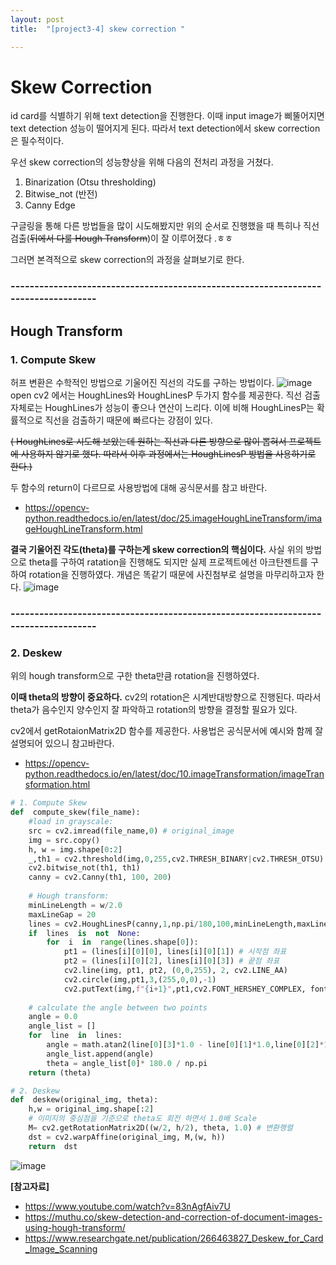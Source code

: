 ```yaml
---
layout: post
title:  "[project3-4] skew correction "

---
```


# Skew Correction
id card를 식별하기 위해 text detection을 진행한다. 
이때 input image가 삐뚤어지면  text detection 성능이 떨어지게 된다.
따라서 text detection에서 skew correction은 필수적이다.

우선 skew correction의 성능향상을 위해 다음의 전처리 과정을 거쳤다.
 1.  Binarization (Otsu thresholding)
 2.  Bitwise_not (반전)
 3.  Canny Edge 

구글링을 통해 다른 방법들을 많이 시도해봤지만 위의 순서로 진행했을 때 특히나 직선검출(~~뒤에서 다룰 Hough Transform~~)이 잘 이루어졌다 .ㅎㅎ
 
 그러면 본격적으로 skew correction의 과정을 살펴보기로 한다.

### -----------------------------------------------------------------------------------
## Hough Transform
### 1.  Compute Skew
허프 변환은 수학적인 방법으로 기울어진 직선의 각도를 구하는 방법이다.
![image](https://user-images.githubusercontent.com/86705085/145962232-c0764e81-3f5f-4b15-8200-3788fe80e492.png)
open cv2 에서는  HoughLines와 HoughLinesP 두가지 함수를 제공한다.
직선 검출 자체로는 HoughLines가 성능이 좋으나 연산이 느리다.
이에 비해 HoughLinesP는 확률적으로 직선을 검출하기 때문에 빠르다는 강점이 있다.

~~( HoughLines로 시도해 보았는데 원하는 직선과 다른 방향으로 많이 뽑혀서 프로젝트에 사용하지 않기로 했다. 따라서 이후 과정에서는 HoughLinesP 방법을 사용하기로 한다.)~~

두 함수의 return이 다르므로 사용방법에 대해 공식문서를 참고 바란다.

 - https://opencv-python.readthedocs.io/en/latest/doc/25.imageHoughLineTransform/imageHoughLineTransform.html
 
 
**결국 기울어진 각도(theta)를 구하는게 skew correction의 핵심이다.**
사실 위의 방법으로 theta를 구하여 ratation을 진행해도 되지만
실제 프로젝트에선 아크탄젠트를 구하여 rotation을 진행하였다.
개념은 똑같기 때문에 사진첨부로 설명을 마무리하고자 한다.
![image](https://user-images.githubusercontent.com/86705085/145962843-c0c32817-dbee-4250-8991-7d9454e3c31b.png)

### -----------------------------------------------------------------------------------

### 2. Deskew
위의 hough transform으로 구한 theta만큼 rotation을 진행하였다. 

**이때 theta의 방향이 중요하다.**  cv2의 rotation은 시계반대방향으로 진행된다.
따라서 theta가 음수인지 양수인지 잘 파악하고 rotation의 방향을 결정할 필요가 있다.

cv2에서 getRotaionMatrix2D 함수를 제공한다.
사용법은 공식문서에 예시와 함께 잘 설명되어 있으니 참고바란다.

 - https://opencv-python.readthedocs.io/en/latest/doc/10.imageTransformation/imageTransformation.html


```python
# 1. Compute Skew
def  compute_skew(file_name):
	#load in grayscale:
	src = cv2.imread(file_name,0) # original_image
	img = src.copy()
	h, w = img.shape[0:2]
	_,th1 = cv2.threshold(img,0,255,cv2.THRESH_BINARY|cv2.THRESH_OTSU)
	cv2.bitwise_not(th1, th1)
	canny = cv2.Canny(th1, 100, 200)
	
	# Hough transform:
	minLineLength = w/2.0
	maxLineGap = 20
	lines = cv2.HoughLinesP(canny,1,np.pi/180,100,minLineLength,maxLineGap)
	if  lines  is  not  None:
		for  i  in  range(lines.shape[0]):
			pt1 = (lines[i][0][0], lines[i][0][1]) # 시작점 좌표
			pt2 = (lines[i][0][2], lines[i][0][3]) # 끝점 좌표
			cv2.line(img, pt1, pt2, (0,0,255), 2, cv2.LINE_AA)
			cv2.circle(img,pt1,3,(255,0,0),-1)
			cv2.putText(img,f"{i+1}",pt1,cv2.FONT_HERSHEY_COMPLEX, fontScale=0.5, color=(255,0,0), thickness=1)
		  
	# calculate the angle between two points
	angle = 0.0
	angle_list = []
	for  line  in  lines:
		angle = math.atan2(line[0][3]*1.0 - line[0][1]*1.0,line[0][2]*1.0 - line[0][0]*1.0)
		angle_list.append(angle)
		theta = angle_list[0]* 180.0 / np.pi
	return (theta)

# 2. Deskew
def  deskew(original_img, theta):
	h,w = original_img.shape[:2]
	# 이미지의 중심점을 기준으로 theta도 회전 하면서 1.0배 Scale
	M= cv2.getRotationMatrix2D((w/2, h/2), theta, 1.0) # 변환행렬
	dst = cv2.warpAffine(original_img, M,(w, h))
	return  dst
```


![image](https://user-images.githubusercontent.com/86705085/145968187-ecc3af6c-3bc5-49ef-9a0f-3709da827bc1.png)






**[참고자료]**
 - https://www.youtube.com/watch?v=83nAgfAiv7U
 - https://muthu.co/skew-detection-and-correction-of-document-images-using-hough-transform/
 - https://www.researchgate.net/publication/266463827_Deskew_for_Card_Image_Scanning

